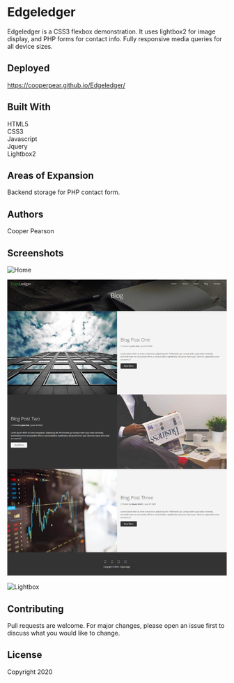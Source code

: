 # Edgeledger
Edgeledger is a CSS3 flexbox demonstration. It uses lightbox2 for image display, and PHP forms for contact info. Fully responsive media queries for all device sizes.  

## Deployed
https://cooperpear.github.io/Edgeledger/

## Built With
HTML5<br>
CSS3<br>
Javascript<br>
Jquery<br>
Lightbox2

## Areas of Expansion
Backend storage for PHP contact form. 

## Authors
Cooper Pearson

## Screenshots
![Home](https://github.com/cooperpear/Edgeledger/blob/master/Edgeledger.png?raw=true "Home")

![Blog](https://github.com/cooperpear/Edgeledger/blob/master/screencapture-cooperpear-github-io-Edgeledger-blog-html-2020-06-09-17_30_13.png?raw=true "Blog")

![Lightbox](https://github.com/cooperpear/Edgeledger/blob/master/screencapture-cooperpear-github-io-Edgeledger-index-html-2020-06-09-17_32_05.png?raw=true "Lightbox")

## Contributing
Pull requests are welcome. For major changes, please open an issue first to discuss what you would like to change.

## License
Copyright 2020